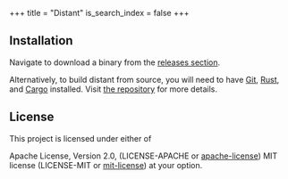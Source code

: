 +++
title = "Distant"
is_search_index = false
+++

## Installation

Navigate to download a binary from the [releases
section](https://github.com/chipsenkbeil/distant/releases).

Alternatively, to build distant from source, you will need to have
[Git](https://git-scm.com/), [Rust](https://www.rust-lang.org/), and
[Cargo](https://github.com/rust-lang/cargo) installed. Visit [the
repository](https://github.com/chipsenkbeil/distant) for more details.

## License

This project is licensed under either of

Apache License, Version 2.0, (LICENSE-APACHE or
[apache-license][apache-license]) MIT license (LICENSE-MIT or
[mit-license][mit-license]) at your option.

[apache-license]: http://www.apache.org/licenses/LICENSE-2.0
[mit-license]: http://opensource.org/licenses/MIT
